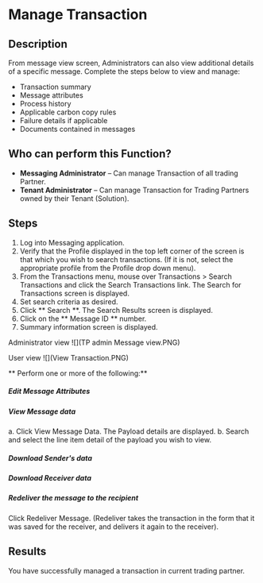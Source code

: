 # Manage Transaction
## Description
From message view screen, Administrators can also view additional details of a specific message. Complete the steps below to view and manage:

* Transaction summary
* Message attributes
* Process history
* Applicable carbon copy rules
* Failure details if applicable
* Documents contained in messages

## Who can perform this Function?

* **Messaging Administrator** – Can manage Transaction of all trading Partner.
* **Tenant Administrator** – Can manage Transaction for Trading Partners owned by their Tenant (Solution).

## Steps

1. Log into Messaging application.
2. Verify that the Profile displayed in the top left corner of the screen is that which you wish to search transactions. (If it is not, select the appropriate profile from the Profile drop down menu).
3. From the Transactions menu, mouse over Transactions > Search Transactions and click the Search Transactions link. The Search for Transactions screen is displayed.
4. Set search criteria as desired.
3. Click ** Search **. The Search Results screen is displayed.
4. Click on the ** Message ID ** number.
5. Summary information screen is displayed.

Administrator view
![](TP admin Message view.PNG)

User view
![](View Transaction.PNG)

** Perform one or more of the following:**

##### Edit Message Attributes

##### View Message data

a. Click View Message Data. The Payload details are displayed.
b. Search and select the line item detail of the payload you wish to view.
##### Download Sender's data
##### Download Receiver data
##### Redeliver the message to the recipient

Click Redeliver Message. (Redeliver takes the transaction in the form that it was saved for the receiver, and delivers it again to the receiver).

## Results
You have successfully managed a transaction in current trading partner.

